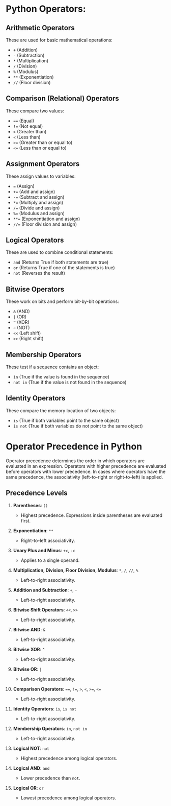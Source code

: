 # Python Operators:

## Arithmetic Operators
These are used for basic mathematical operations:
- `+` (Addition)
- `-` (Subtraction)
- `*` (Multiplication)
- `/` (Division)
- `%` (Modulus)
- `**` (Exponentiation)
- `//` (Floor division)

## Comparison (Relational) Operators
These compare two values:
- `==` (Equal)
- `!=` (Not equal)
- `>` (Greater than)
- `<` (Less than)
- `>=` (Greater than or equal to)
- `<=` (Less than or equal to)

## Assignment Operators
These assign values to variables:
- `=` (Assign)
- `+=` (Add and assign)
- `-=` (Subtract and assign)
- `*=` (Multiply and assign)
- `/=` (Divide and assign)
- `%=` (Modulus and assign)
- `**=` (Exponentiation and assign)
- `//=` (Floor division and assign)

## Logical Operators
These are used to combine conditional statements:
- `and` (Returns True if both statements are true)
- `or` (Returns True if one of the statements is true)
- `not` (Reverses the result)

## Bitwise Operators
These work on bits and perform bit-by-bit operations:
- `&` (AND)
- `|` (OR)
- `^` (XOR)
- `~` (NOT)
- `<<` (Left shift)
- `>>` (Right shift)

## Membership Operators
These test if a sequence contains an object:
- `in` (True if the value is found in the sequence)
- `not in` (True if the value is not found in the sequence)

## Identity Operators
These compare the memory location of two objects:
- `is` (True if both variables point to the same object)
- `is not` (True if both variables do not point to the same object)




# Operator Precedence in Python

Operator precedence determines the order in which operators are evaluated in an expression. Operators with higher precedence are evaluated before operators with lower precedence. In cases where operators have the same precedence, the associativity (left-to-right or right-to-left) is applied.

## Precedence Levels

1. **Parentheses**: `()` 
   - Highest precedence. Expressions inside parentheses are evaluated first.

2. **Exponentiation**: `**`
   - Right-to-left associativity.

3. **Unary Plus and Minus**: `+x`, `-x`
   - Applies to a single operand.

4. **Multiplication, Division, Floor Division, Modulus**: `*`, `/`, `//`, `%`
   - Left-to-right associativity.

5. **Addition and Subtraction**: `+`, `-`
   - Left-to-right associativity.

6. **Bitwise Shift Operators**: `<<`, `>>`
   - Left-to-right associativity.

7. **Bitwise AND**: `&`
   - Left-to-right associativity.

8. **Bitwise XOR**: `^`
   - Left-to-right associativity.

9. **Bitwise OR**: `|`
   - Left-to-right associativity.

10. **Comparison Operators**: `==`, `!=`, `>`, `<`, `>=`, `<=`
    - Left-to-right associativity.

11. **Identity Operators**: `is`, `is not`
    - Left-to-right associativity.

12. **Membership Operators**: `in`, `not in`
    - Left-to-right associativity.

13. **Logical NOT**: `not`
    - Highest precedence among logical operators.

14. **Logical AND**: `and`
    - Lower precedence than `not`.

15. **Logical OR**: `or`
    - Lowest precedence among logical operators.

